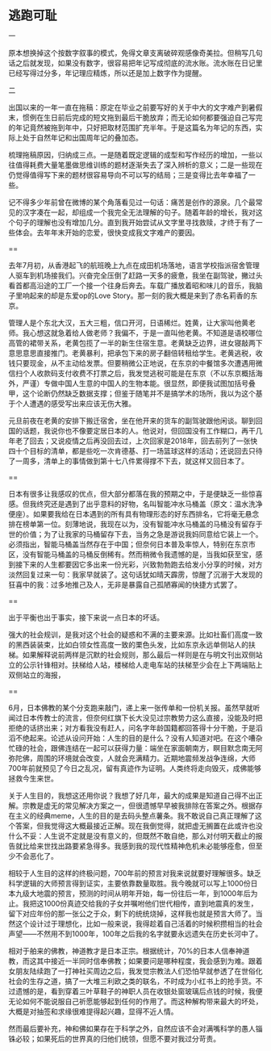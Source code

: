 **<font size=5>逃跑可耻</font>**

一

原本想换掉这个按数字叙事的模式，免得文章支离破碎观感像奇美拉。但稍写几句话之后就发现，如果没有数字，很容易把年记写成彻底的流水账。流水账在日记里已经写得过分多，年记理应精炼，所以还是加上数字作为提醒。

二

出国以来的一年一直在拖稿：原定在毕业之前要写好的关于中大的文字难产到暑假末，惯例在生日前后完成的短文拖到最后干脆放弃；而无论如何都要强迫自己写完的年记竟然被拖到年中，只好把取材范围扩充半年。于是这篇名为年记的东西，实际上处于自然年记和出国周年记的叠加态。

梳理拖稿原因，归纳成三点。一是随着既定逻辑的成型和写作经历的增加，一些以往值得耗费大量笔墨做思维训练的题材逐渐失去了深入辨析的意义；二是一些现在仍觉得值得写下来的题材很容易导向不可以写的结局；三是变得比去年幸福了一些。

记不得多少年前曾在微博的某个角落看见过一句话：痛苦是创作的源泉。几个最常见的汉字凑在一起，却组成一个我完全无法理解的句子。随着年龄的增长，我对这个句子的理解也没有增加几分。直到我开始尝试从文字里寻找救赎，才终于有了一些体会。去年年末开始的恋爱，很快变成我文字难产的要因。

==

去年7月初，从香港起飞的航班晚上九点在成田机场落地，语言学校指派宿舍管理人驱车到机场接我们。兴奋完全压倒了赶路一天多的疲惫，我坐在副驾驶，撇过头看首都高沿途的工厂一个接一个往身后奔去。车载广播放着昭和味儿的音乐，我脑子里响起来的却是东爱op的Love Story。那一刻的我大概是来到了赤名莉香的东京。

管理人是个东北大汉，五大三粗，信口开河，日语稀烂。姓黄，让大家叫他黄老师。我心想这就急着给人做老师？我偏不，于是一直叫他老黄。不知道是语校哪位高管的裙带关系，老黄包揽了一半的新生住宿生意。老黄缺乏边界，进女寝敲两下意思意思直接推门。老黄暴利，把承包下来的房子翻倍转租给学生。老黄逃税，收钱只要现金，从不主动给发票。但要稍微公正地说，在东京的中餐馆多次遭遇用微信扫个人收款码支付收费不打票之后，我发觉逃税可能是在东京（不以东京概括海外，严谨）专做中国人生意的中国人的生物本能。很显然，即便我试图加括号叠甲，这个论断仍然缺乏数据支撑；但鉴于随笔并不是搞学术的场所，我以为这个基于个人遭遇的感受写出来应该无伤大雅。

元旦前夜在老黄的安排下搬迁宿舍，坐在他开来的货车的副驾驶跟他闲谈。聊到回国的话题，我说你也不像要定居日本的人。他说对，但回国没有工作糊口，再干几年老了回去；又说疫情之后再没回去过，上次回家是2018年，回去前列了一张快四十个目标的清单，都是些吃一次肯德基、打一场篮球这样的活动；还说回去只待了一周多，清单上的事情做到第十七八件累得撑不下去，就这样又回日本了。

==

日本有很多让我感叹的优点，但大部分都落在我的预期之中，于是便缺乏一些惊喜感。但我终究还是遇到了出乎意料的好物，名叫智能冲水马桶盖（原文：温水洗净便座）。如果要我给在日本遇到的所有具有物理形态的好东西排名，它将毫无悬念排在榜单第一位。刻薄地说，我现在以为，没有智能冲水马桶盖的马桶没有留存于世的价值；为了让我家的马桶留存下去，当务之急是游说我妈同意给它装上一个。必须指出，智能马桶盖当然存在于中国；但奈何日本普及率惊人，特别在东京市区，没有智能马桶盖的马桶反倒稀有。然而稍微令我遗憾的是，当我如获至宝，感到接下来的人生都要因它多出来一份光彩，兴致勃勃跑去给发小分享的时候，对方淡然回复过来一句：我家早就装了。这句话犹如晴天霹雳，惊醒了沉溺于大发现的狂喜中的我：过多地推己及人，无非是暴露自己孤陋寡闻的快捷方式罢了。

==

出于平衡也出于事实，接下来说一点日本的坏话。

强大的社会规训，是我对这个社会的疑惑和不满的主要来源。比如社畜们高度一致的黑西装装束，比如白领女性高度一致的栗色头发，比如东京永远单侧站人的扶梯。如果解释说前两样是沉默的社会规则，那么最后一样则是在与明文刊出双侧站立的公示针锋相对。扶梯给人站，楼梯给人走电车站的扶梯至少会在上下两端贴上双侧站立的海报，

==

6月，日本佛教的某个分支跑来敲门，递上来一张传单和一份机关报。虽然早就听闻过日本传教士的流言，但奈何红旗下长大没见过宗教势力这么直接，没能及时把拒绝的话挤出来；对方看我没有赶人，问名字年龄国籍都回答得十分干脆，于是滔滔不绝起来。论述从设问开始：人生的目的是什么？没有人知道对吧。在这个嘈杂忙碌的社会，跟佛连结在一起可以获得力量：端坐在家面朝南方，瞑目默念南无阿弥陀佛，周围的环境就会改变，人就会充满精力。近期地震频发战争连绵，大师700年前就预见了今日之乱况，留有真迹作为证明。人类终将走向毁灭，成佛能够拯救今生来世。

关于人生目的，我想这还用你说？我想了好几年，最大的成果是知道自己得不出正解。宗教是虚无的常见解决方案之一，但很遗憾早早被我排除在答案之外。根据存在主义的经典meme，人生的目的是去码头整点薯条。我不敢说自己真正理解了这个答案，但我觉得这大概最接近正解。现在我倒觉得，就把虚无搁置在此或许也没什么不妥：人生说不定就是没有意义的，但既然不敢自绝，那么对付明天截止的报告就比给来世找出路要紧急得多。我感到我的现代性精神危机未必能够痊愈，但至少不会恶化了。

相较于人生目的这样的终极问题，700年前的预言对我来说就要好理解很多。缺乏科学逻辑的大师预言得到证实，主要依靠数量取胜。我今晚就可以写上1000份日本九级大地震的预言，预测的时间从明年开始，每一份往后一年，到1000年后为止。我把这1000份真迹交给我的子女并嘱咐他们世代相传，直到地震真的发生，留下对应年份的那一张公之于众，剩下的统统烧掉，这样我也就是预言大师了。当然这个设计过于理想化，比如一般来说，我得趁着自己活着的时候积攒相当的社会声望——不然用不到1000年，100年之后我的名字就要永远遗失在历史长河中了。

相对于舶来的佛教，神道教才是日本正宗。根据统计，70%的日本人信奉神道教，而这其中接近一半同时信奉佛教；如果要问是哪种程度，我会感到为难。跟着女朋友陆续跑了一打神社买周边之后，我发觉宗教法人们恐怕早就参透了在世俗化社会的生存之道，搞了一大堆三利欧之类的联名，不时成为小红书上的抢手货。不过遗憾的是，看到穿着三叶草鞋子的神职人员在收银处窗玻璃后点钱的时候，我便无论如何不能说服自己祈愿能够起到任何的作用了。而这种解构带来最大的坏处，大概是对抽签和求缘很难提得起兴趣，显得不近人情。

然而最后要补充，神和佛如果存在于科学之外，自然应该不会对满嘴科学的愚人锱铢必较；如果死后的世界真的归他们统领，但愿不要对我过分苛责。
